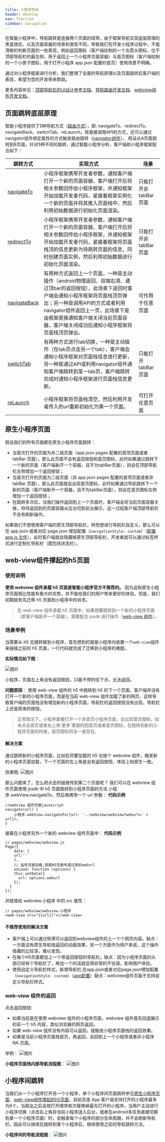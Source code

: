```yaml
---
title: 小程序导航
header: develop
nav: function
sidebar: navigation
---
```


在智能小程序中，导航跳转是连接两个页面的纽带，由于框架导航实现底层原理的黑盒效应，以及页面容器的场景和类型不同，导致我们在开发小程序过程中，不能清晰的判断页面的一些表现，例如返回图标（客户端绘制的一个左箭头图标，位于顶部导航栏的最左侧，用于返回上一个小程序页面容器）与首页图标（客户端绘制的一个小房子图标，用于打开小程序 app.json 配置的首页）使用场景不明确。

通过对小程序框架进行分析，我们整理了全面的导航原理以及页面跳转后客户端的表现，希望为您的开发带来帮助。

更多内容参见：[顶部导航栏的UI设计参考文档](https://smartprogram.baidu.com/docs/design/component/topnav/)、[导航路由开发文档](https://smartprogram.baidu.com/docs/develop/api/show_tab/)、[webview组件开发文档](/develop/component/open_web-view/)。


## 页面跳转底层原理

智能小程序提供了5种导航方式（[路由方式](/develop/framework/app_service_routestyle/)），即: navigateTo、redirectTo、navigateBack、switchTab、reLaunch，除直接调用API的方式，还可以通过navigator组件绑定属性的方式触发路由跳转（[navigator组件](/develop/component/nav/)）。
假设从A页面跳转到B页面，针对5种不同的跳转，通过智能小程序分析，客户端和小程序框架配合如下：

|跳转方式|实现方式|场景|
|---|---|---|
|[navigateTo](/develop/component/nav/)|小程序框架携带开发者参数，通知客户端打开一个新的页面容器，客户端打开后将相关参数回传给小程序框架，并通知框架开始加载开发者代码，紧接着框架实例化一个新的页面并将其推入页面栈中，然后利用初始数据进行初始化页面渲染。|只能打开非 tabBar 页面|
|[redirectTo](https://smartprogram.baidu.com/docs/develop/api/show/tab_小程序-redirectTo/)|小程序框架携带开发者参数，通知客户端打开一个新的页面容器，客户端打开后将相关参数回传给小程序框架，并通知框架开始加载开发者代码，紧接着框架将页面栈顶的信息更新为待跳转页面的信息，同时创建页面实例，然后利用初始数据进行初始化页面渲染。|只能打开非 tabBar 页面|
|[navigateBack](https://smartprogram.baidu.com/docs/develop/api/show/tab_小程序-navigateBack/)|有两种方式返回上一个页面，一种是主动操作（android物理返回、双端右滑、通过顶bar的返回按钮），此场景下返回时客户端会通知小程序框架将页面栈顶页弹出；另一种是调用API的方式或者利用navigator组件返回上一页，此场景下是由框架直接通知客户端关闭当前页面容器，客户端关闭成功后通知小程序框架将页面栈顶页弹出。|可作用于任意页面|
|[switchTab](https://smartprogram.baidu.com/docs/develop/api/show/tab_小程序-switchTab/)|有两种方式进行tab切换，一种是主动操作（在tab页点击另一个tab），客户端会通知小程序框架对页面栈信息进行更新，另一种是通过API或利用navigator组件通知客户端跳转到某一tab页，客户端跳转完成时通知小程序框架进行页面栈信息更新。|只能打开 tabBar 页面|
|[reLaunch](https://smartprogram.baidu.com/docs/develop/api/show/tab_小程序-reLaunch/)|小程序框架将页面栈清空，然后利用开发者传入的url重新初始化为第一个页面。|可打开任意页面|


## 原生小程序页面

假设我们的所有页面都在原生小程序页面跳转：

- 当首次打开的页面为非二级页面（app.json pages 配置的首项页面或者 tabBar 页面），那么此页面不会有返回按钮和首页图标，此时如果通过跳转下一个新的页面（客户端新开一个容器，且不为tabBar页面），则会在顶部导航栏左侧增加一个返回按钮；
- 当首次打开的页面为二级页面（非 app.json pages 配置的首项页面或者非 tabBar 页面），那么此页面就会出现首页图标，此时如果通过导航跳转下一个新的页面（客户端新开一个容器，且不为tabBar页面），则会在首页图标左侧增加一个返回按钮；
- 在跳转多次后，当我们操作返回到上一个页面时，客户端会将当前页面容器关掉，将待返回到的页面容器从后台切到前台展示，这一过程客户端顶部导航栏不会有刷新操作。

如果我们不想使用客户端的原生顶部导航栏，转而想进行导航栏自定义，那么可以在 app.json 或者对应 page.json 增加配置（`navigationStyle: custom`）（[配置 app.js 文件](/develop/tutorial/processjs/)），此时客户端就会隐藏掉原生顶部导航栏，开发者就可以通过标签样式进行定制化导航栏（围包括状态栏）。



## web-view组件撑起的h5页面

### 使用说明

**使用 webview 组件承载 h5 页面是智能小程序官方不推荐的。**
因为这和原生小程序页面相比性能有极大的劣势，并不能给我们的用户带来更好的体验。但是，我们初期就有先迁移 h5 页面到小程序中的诉求。
> 在 web-view 组件承载 h5 页面中，如果想要跳转到一个新的小程序页面（即客户端新开一个容器），需要配合 jssdk 进行操作（[web-view 组件](/develop/component/open_web-view/)）。

### 场景举例

当需要从 h5 无缝转接到小程序，首先想到的就是小程序内放置一个`web-view`组件来链接之前的 h5 页面，一行代码就完成了迁移到小程序的难题。

**实际情况如下图**：

![图片](../../../img/function/navi1.gif)

小程序，页面左上角没有返回按钮，只能不停的往下点，无法返回。

**问题原因**：
使用 web-view 组件的 h5 中跳转到 h5 的下一个页面，客户端并没有打开一个新的小程序页面，而是在当前 web-view 组件加载了新的网页，这样导致客户端的页面栈没有增加新的小程序页面，导航栏的返回按钮没有出现，导航栏上还是原来的按钮。
> 正常情况下，小程序直接打开一个非首页小程序页面，会出现首页图标，如未点击首页或者右上角'更多'里面的回首页或者首页图标，在跳转到新的小程序页面的时候，首页图标将会一直存在。

#### 解决方案 


通过跳转新的小程序页面，比如在将要加载的 h5 也放个 webview 组件，触发新的小程序页面加载，下一个页面的左上角是会有返回按钮，体验上和原生一致。

效果图:
 ![图片](../../../img/function/navi3.gif)

那么问题来了，怎么把点击的链接传到第二个页面呢？
我们可以在 webview 组件页面使用 jssdk 中 h5 页面跳转到小程序页面的方法 小程序.webView.navigateTo，然后再携带一个 url 参数：
**代码示例**
```
//webview 组件页面javascript
navigate(url) {
    小程序.webView.navigateTo({url: '../webview/webview?weburl=' + url});
}
```

接着在小程序另外一个新的 webview 组件页面中：
**代码示例**
```
// pages/webview/webview.js
Page({
    data: {
    url:''
    },
    // 监听页面加载,获取H5页面传递过来的weburl
    onLoad: function (options) {
    this.setData({
      url: options.weburl 
    });
  }
});
```

并赋值给 webview.小程序 中的 src 属性：
```
// pages/webview/webview.小程序
<web-view src="{{url}}"></web-view>
```
#### 不推荐使用的解决方案
* 客户端上可以通过侧滑可以返回到webview组件的上一个个网页内容。缺点：一方面没有原生导航栈返回的动画效果，另一个方面作为用户来说，这个操作隐藏的比较深，难以发现。
* 在每个H5页面都加上一个带返回按钮的导航栏。缺点：因为小程序页面的头部已经有个导航栏了，再加一个的话就显得非常的不协调，影响用户体验。
* 使用自定义导航栏样式，新增导航栏,在app.json或者对应page.json增加配置（`navigationStyle: custom`）（[app配置](/develop/tutorial/processjs/)）缺点：webview组件页面不支持自定义导航栏样式。

### web-view 组件的返回 

点击返回按钮:

- 如果当前是在使用 webview 组件的小程序页面，webview 组件首先回退展示的前一个 h5 内容，类似浏览器的网页返回。
- 如果 web-view 组件没有内容可以返回，就触发小程序页面栈的返回效果。
- 如果是当前小程序页面栈首页，再返回，会回到上一个小程序或者非小程序 NA 页面。

举例：
 ![图片](../../../img/function/navi4.gif)

**小程序页面栈内部导航流程图**：
 ![图片](../../../img/function/navi5.jpeg)

## 小程序间跳转


当我们从一个小程序打开另一个小程序，单个小程序间页面跳转参见[原生小程序页面](#原生小程序页面)、[web-view组件撑起的h5页面](#web-view组件撑起的h5页面)，目前百度 App 客户端支持打开的小程序最多为6个，当超出之后会按打开顺序依次替换掉最先打开的小程序，当用户主动进行小程序切换（点击右上角将当前小程序送入后台，或者在android多任务直接切换到某一个小程序页面）时，会触发每个小程序的部分生命周期，并不会刷新导航栏。因此可以继续在跳转到某个小程序后，继续使用之前的导航跳转方法。

**小程序间的导航流程图**：
 ![图片](../../../img/function/navi6.jpeg)

